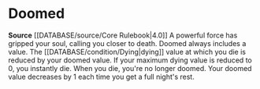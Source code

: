 ﻿---
id: '9'
name: Doomed

---
# Doomed

**Source** [[DATABASE/source/Core Rulebook|4.0]]
A powerful force has gripped your soul, calling you closer to death. Doomed always includes a value. The [[DATABASE/condition/Dying|dying]] value at which you die is reduced by your doomed value. If your maximum dying value is reduced to 0, you instantly die. When you die, you're no longer doomed.
Your doomed value decreases by 1 each time you get a full night's rest.